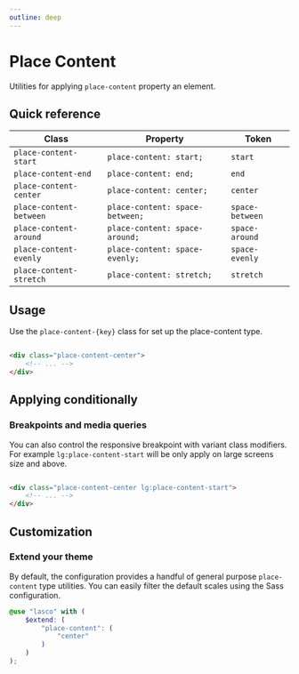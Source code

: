 ```yaml
---
outline: deep
---
```


# Place Content

Utilities for applying `place-content` property an element.

## Quick reference

| Class                   | Property                        | Token           |
|-------------------------|---------------------------------|-----------------|
| `place-content-start`   | `place-content: start;`         | `start`         |
| `place-content-end`     | `place-content: end;`           | `end`           |
| `place-content-center`  | `place-content: center;`        | `center`        |
| `place-content-between` | `place-content: space-between;` | `space-between` |
| `place-content-around`  | `place-content: space-around;`  | `space-around`  |
| `place-content-evenly`  | `place-content: space-evenly;`  | `space-evenly`  |
| `place-content-stretch` | `place-content: stretch;`       | `stretch`       |

## Usage

Use the `place-content-{key}` class for set up the place-content type.

```html

<div class="place-content-center">
    <!-- ... -->
</div>
```

## Applying conditionally

### Breakpoints and media queries

You can also control the responsive breakpoint with variant class modifiers. For example `lg:place-content-start` will
be only apply on large screens size and above.

```html

<div class="place-content-center lg:place-content-start">
    <!-- ... -->
</div>
```

## Customization

### Extend your theme

By default, the configuration provides a handful of general purpose `place-content` type utilities. You can easily
filter the default scales using the Sass configuration.

```scss
@use "lasco" with (
    $extend: (
        "place-content": (
            "center"
        )
    )
);
```

